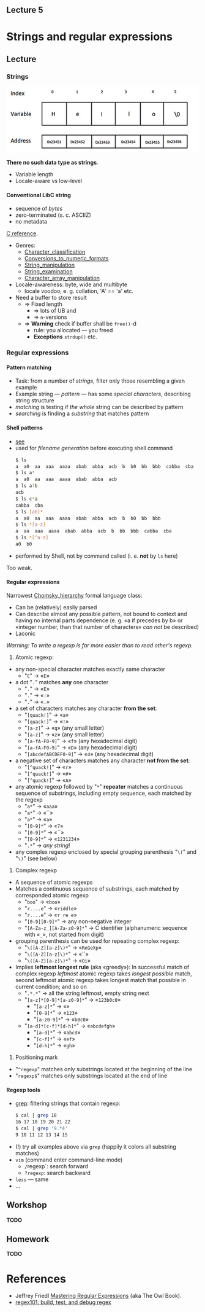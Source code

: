Lecture 5
---

# Strings and regular expressions

## Lecture

<!---
Slides ([PDF](CA_Lecture_01.pdf), [PPTX](CA_Lecture_01.pptx)).

Outline:
-->

### Strings

![String](string_representation.jpg)

__There no such data type as strings__.

* Variable length
* Locale-aware vs low-level

#### Conventional LibC string

* sequence of _bytes_
* zero-terminated (s. c. ASCIIZ)
* no metadata

[C reference](https://en.cppreference.com/w/c/string/byte).
* Genres:
  * [Character_classification](https://en.cppreference.com/w/c/string/byte#Character_classification)
  * [Conversions_to_numeric_formats](https://en.cppreference.com/w/c/string/byte#Conversions_to_numeric_formats)
  * [String_manipulation](https://en.cppreference.com/w/c/string/byte#String_manipulation)
  * [String_examination](https://en.cppreference.com/w/c/string/byte#String_examination)
  * [Character_array_manipulation](https://en.cppreference.com/w/c/string/byte#Character_array_manipulation)
* Locale-awareness: byte, wide and multibyte
  * locale voodoo, e. g. collation, 'A' == 'a' etc.
* Need a buffer to store result
  * ⇒ Fixed length
    * ⇒ lots of UB and
    * ⇒ `n`-versions
  * ⇒ __Warning__ check if buffer shall be `free()`-d
    * rule: you allocated — you freed
    * __Exceptions__ `strdup()` etc.

### Regular expressions
    
#### Pattern matching

* Task: from a number of _strings_, filter only those resembling a given example
* Example string — _pattern_ — has some _special characters_, describing string structure
* _matching_ is testing if _the whole_ string can be described by pattern
* _searching_ is finding a _substring_ that matches pattern

#### Shell patterns

 * [see](https://man7.org/linux/man-pages/man7/glob.7.html)
 * used for _filename generation_ before executing shell command
   ```bash
   $ ls
   a  a0  aa  aaa  aaaa  abab  abba  acb  b  b0  bb  bbb  cabba  cba
   $ ls a*
   a  a0  aa  aaa  aaaa  abab  abba  acb
   $ ls a?b
   acb
   $ ls c*a
   cabba  cba
   $ ls [ab]*
   a  a0  aa  aaa  aaaa  abab  abba  acb  b  b0  bb  bbb
   $ ls *[a-z]
   a  aa  aaa  aaaa  abab  abba  acb  b  bb  bbb  cabba  cba
   $ ls *[^a-z]
   a0  b0
   ```
  * performed by Shell, not by command called (i. e. __not__ by `ls` here)

Too weak.

#### Regular expressions

Narrowest [Chomsky_hierarchy](https://en.wikipedia.org/wiki/Chomsky_hierarchy) formal language class:

* Can be (relatively) easily parsed
* Can describe almost any possible pattern, not bound to context and having no internal parts dependence
  (e. g. «a if precedes by b» or «integer number, than that number of characters» _can not_ be described)
* Laconic

_Warning: To write a regexp is far more easier than to read other's regexp._

1. Atomic regexp:
  * any non-special character matches exactly same character
      - "`E`" → «`E`»
  * a dot "`.`" matches __any__ one character
      - "`.`" → «`E`»
      - "`.`" → «`:`»
      - "`.`" → «`.`»
  * a set of characters matches any character __from the set__:
      - "`[quack!]`" → «`a`»
      - "`[quack!]`" → «`!`»
      - "`[a-z]`" → «`q`» (any small letter)
      - "`[a-z]`" → «`z`» (any small letter)
      - "`[a-fA-F0-9]`" → «`f`» (any hexadecimal digit)
      - "`[a-fA-F0-9]`" → «`D`» (any hexadecimal digit)
      - "`[abcdefABCDEF0-9]`" → «`4`» (any hexadecimal digit)
  * a negative set of characters matches any character __not from the set__:
      - "`[^quack!]`" → «`r`»
      - "`[^quack!]`" → «`#`»
      - "`[^quack!]`" → «`A`»
  * any atomic regexp followed by "`*`" __repeater__ matches a continuous sequence of substrings,
    including empty sequence, each matched by the regexp
      - "`a*`" → «`aaa`»
      - "`a*`" → «``»
      - "`a*`" → «`a`»
      - "`[0-9]*`" → «`7`»
      - "`[0-9]*`" → «``»
      - "`[0-9]*`" → «`1231234`»
      - "`.*`" → _any string_!
  * any complex regexp enclosed by special grouping parenthesis "`\(`" and "`\)`" (see below)
1. Complex regexp
  * A sequence of atomic regexps
  * Matches a continuous sequence of substrings, each matched by corresponded atomic regexp
      - "`boo`" → «`boo`»
      - "`r....e`" → «`riddle`»
      - "`r....e`" → «`r re e`»
      - "`[0-9][0-9]*`" → any non-negative integer
      - "`[A-Za-z_][A-Za-z0-9]*`" → C identifier (alphanumeric sequence with «`_`», not started from digit)
  * grouping parenthesis can be used for repeating complex regexp:
      - "`\([A-Z][a-z]\)*`" → «`ReGeXp`»
      - "`\([A-Z][a-z]\)*`" → «``»
      - "`\([A-Z][a-z]\)*`" → «`Oi`»
  * Implies __leftmost longest rule__ (aka «greedy»):
    In successful match of complex regexp _leftmost_ atomic regexp takes _longest possible_ match,
    second leftmost atomic regexp takes longest match that possible in current condition; and so on
      - "`.*.*`" → all the string leftmost, empty string next
      - "`[a-z]*[0-9]*[a-z0-9]*`" → «`123b0c0`»
          - "`[a-z]*`" → «»
          - "`[0-9]*`" → «`123`»
          - "`[a-z0-9]*`" → «`b0c0`»
      - "`[a-d]*[c-f]*[d-h]*`" → «`abcdefgh`»
          - "`[a-d]*`" → «`abcd`»
          - "`[c-f]*`" → «`ef`»
          - "`[d-h]*`" → «`gh`»
1. Positioning mark
  * "`^regexp`" matches only substrings located at the beginning of the line
  * "`regexp$`" matches only substrings located at the end of line

#### Regexp tools

* [grep](http://man7.org/linux/man-pages/man1/grep.1.html): filtering strings that contain regexp:
  ```bash
  $ cal | grep 18
  16 17 18 19 20 21 22
  $ cal | grep '9.*4'
  9 10 11 12 13 14 15
  ```
* (!) try all examples above via `grep` (happily it colors all substring matches)
* `vim` (command enter command-line mode)
    * `/`regexp`: search forward
    * `?regexp`: search backward
* `less` — same
* ...

## Workshop

__TODO__

## Homework

__TODO__

# References

* Jeffrey Friedl [Mastering Regular Expressions](http://regex.info/book.html) (aka The Owl Book).
* [regex101: build, test, and debug regex](https://regex101.com)

